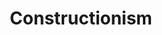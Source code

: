 ---
layout: category
title: "Constructionism"
group: pedagogical-styles
category: constructionism
permalink: /pedagogical-styles/constructionism
sidebar:
  nav: "side-nav"
---